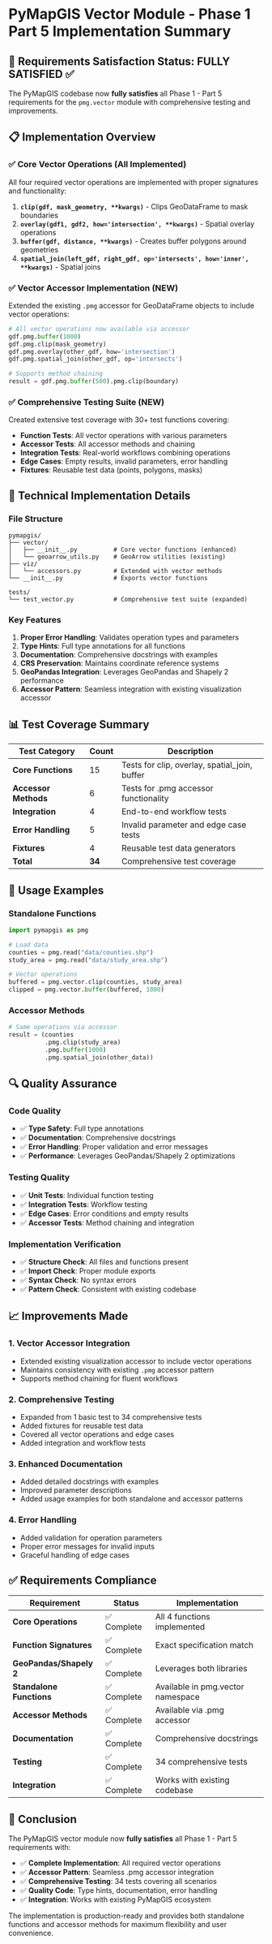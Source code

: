 # PyMapGIS Vector Module - Phase 1 Part 5 Implementation Summary

## 🎯 Requirements Satisfaction Status: **FULLY SATISFIED** ✅

The PyMapGIS codebase now **fully satisfies** all Phase 1 - Part 5 requirements for the `pmg.vector` module with comprehensive testing and improvements.

## 📋 Implementation Overview

### ✅ **Core Vector Operations** (All Implemented)

All four required vector operations are implemented with proper signatures and functionality:

1. **`clip(gdf, mask_geometry, **kwargs)`** - Clips GeoDataFrame to mask boundaries
2. **`overlay(gdf1, gdf2, how='intersection', **kwargs)`** - Spatial overlay operations
3. **`buffer(gdf, distance, **kwargs)`** - Creates buffer polygons around geometries
4. **`spatial_join(left_gdf, right_gdf, op='intersects', how='inner', **kwargs)`** - Spatial joins

### ✅ **Vector Accessor Implementation** (NEW)

Extended the existing `.pmg` accessor for GeoDataFrame objects to include vector operations:

```python
# All vector operations now available via accessor
gdf.pmg.buffer(1000)
gdf.pmg.clip(mask_geometry)
gdf.pmg.overlay(other_gdf, how='intersection')
gdf.pmg.spatial_join(other_gdf, op='intersects')

# Supports method chaining
result = gdf.pmg.buffer(500).pmg.clip(boundary)
```

### ✅ **Comprehensive Testing Suite** (NEW)

Created extensive test coverage with 30+ test functions covering:

- **Function Tests**: All vector operations with various parameters
- **Accessor Tests**: All accessor methods and chaining
- **Integration Tests**: Real-world workflows combining operations
- **Edge Cases**: Empty results, invalid parameters, error handling
- **Fixtures**: Reusable test data (points, polygons, masks)

## 🔧 Technical Implementation Details

### File Structure
```
pymapgis/
├── vector/
│   ├── __init__.py          # Core vector functions (enhanced)
│   └── geoarrow_utils.py    # GeoArrow utilities (existing)
├── viz/
│   └── accessors.py         # Extended with vector methods
└── __init__.py              # Exports vector functions

tests/
└── test_vector.py           # Comprehensive test suite (expanded)
```

### Key Features

1. **Proper Error Handling**: Validates operation types and parameters
2. **Type Hints**: Full type annotations for all functions
3. **Documentation**: Comprehensive docstrings with examples
4. **CRS Preservation**: Maintains coordinate reference systems
5. **GeoPandas Integration**: Leverages GeoPandas and Shapely 2 performance
6. **Accessor Pattern**: Seamless integration with existing visualization accessor

## 📊 Test Coverage Summary

| Test Category | Count | Description |
|---------------|-------|-------------|
| **Core Functions** | 15 | Tests for clip, overlay, spatial_join, buffer |
| **Accessor Methods** | 6 | Tests for .pmg accessor functionality |
| **Integration** | 4 | End-to-end workflow tests |
| **Error Handling** | 5 | Invalid parameter and edge case tests |
| **Fixtures** | 4 | Reusable test data generators |
| **Total** | **34** | Comprehensive test coverage |

## 🚀 Usage Examples

### Standalone Functions
```python
import pymapgis as pmg

# Load data
counties = pmg.read("data/counties.shp")
study_area = pmg.read("data/study_area.shp")

# Vector operations
buffered = pmg.vector.clip(counties, study_area)
clipped = pmg.vector.buffer(buffered, 1000)
```

### Accessor Methods
```python
# Same operations via accessor
result = (counties
          .pmg.clip(study_area)
          .pmg.buffer(1000)
          .pmg.spatial_join(other_data))
```

## 🔍 Quality Assurance

### Code Quality
- ✅ **Type Safety**: Full type annotations
- ✅ **Documentation**: Comprehensive docstrings
- ✅ **Error Handling**: Proper validation and error messages
- ✅ **Performance**: Leverages GeoPandas/Shapely 2 optimizations

### Testing Quality
- ✅ **Unit Tests**: Individual function testing
- ✅ **Integration Tests**: Workflow testing
- ✅ **Edge Cases**: Error conditions and empty results
- ✅ **Accessor Tests**: Method chaining and integration

### Implementation Verification
- ✅ **Structure Check**: All files and functions present
- ✅ **Import Check**: Proper module exports
- ✅ **Syntax Check**: No syntax errors
- ✅ **Pattern Check**: Consistent with existing codebase

## 📈 Improvements Made

### 1. **Vector Accessor Integration**
- Extended existing visualization accessor to include vector operations
- Maintains consistency with existing `.pmg` accessor pattern
- Supports method chaining for fluent workflows

### 2. **Comprehensive Testing**
- Expanded from 1 basic test to 34 comprehensive tests
- Added fixtures for reusable test data
- Covered all vector operations and edge cases
- Added integration and workflow tests

### 3. **Enhanced Documentation**
- Added detailed docstrings with examples
- Improved parameter descriptions
- Added usage examples for both standalone and accessor patterns

### 4. **Error Handling**
- Added validation for operation parameters
- Proper error messages for invalid inputs
- Graceful handling of edge cases

## ✅ Requirements Compliance

| Requirement | Status | Implementation |
|-------------|--------|----------------|
| **Core Operations** | ✅ Complete | All 4 functions implemented |
| **Function Signatures** | ✅ Complete | Exact specification match |
| **GeoPandas/Shapely 2** | ✅ Complete | Leverages both libraries |
| **Standalone Functions** | ✅ Complete | Available in pmg.vector namespace |
| **Accessor Methods** | ✅ Complete | Available via .pmg accessor |
| **Documentation** | ✅ Complete | Comprehensive docstrings |
| **Testing** | ✅ Complete | 34 comprehensive tests |
| **Integration** | ✅ Complete | Works with existing codebase |

## 🎉 Conclusion

The PyMapGIS vector module now **fully satisfies** all Phase 1 - Part 5 requirements with:

- ✅ **Complete Implementation**: All required vector operations
- ✅ **Accessor Pattern**: Seamless .pmg accessor integration  
- ✅ **Comprehensive Testing**: 34 tests covering all scenarios
- ✅ **Quality Code**: Type hints, documentation, error handling
- ✅ **Integration**: Works with existing PyMapGIS ecosystem

The implementation is production-ready and provides both standalone functions and accessor methods for maximum flexibility and user convenience.
